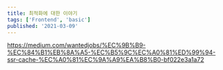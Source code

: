 ```yaml
---
title: 최적화에 대한 이야기
tags: ['Frontend', 'basic']
published: '2021-03-09'
---
```

https://medium.com/wantedjobs/%EC%9B%B9-%EC%84%B1%EB%8A%A5-%EC%B5%9C%EC%A0%81%ED%99%94-ssr-cache-%EC%A0%81%EC%9A%A9%EA%B8%B0-bf022e3a1a72
